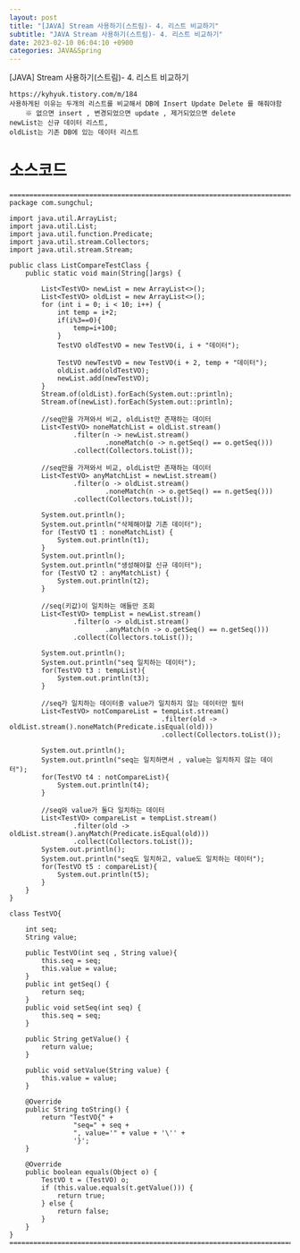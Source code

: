 ```yaml
---
layout: post
title: "[JAVA] Stream 사용하기(스트림)- 4. 리스트 비교하기"
subtitle: "JAVA Stream 사용하기(스트림)- 4. 리스트 비교하기"
date: 2023-02-10 06:04:10 +0900
categories: JAVA&Spring
---
```

[JAVA] Stream 사용하기(스트림)- 4. 리스트 비교하기
	
	https://kyhyuk.tistory.com/m/184
	사용하게된 이유는 두개의 리스트를 비교해서 DB에 Insert Update Delete 를 해줘야함
		※ 없으면 insert , 변경되었으면 update , 제거되었으면 delete
	newList는 신규 데이터 리스트,
	oldList는 기존 DB에 있는 데이터 리스트

	
# 소스코드

	=================================================================================================================	
	package com.sungchul;

	import java.util.ArrayList;
	import java.util.List;
	import java.util.function.Predicate;
	import java.util.stream.Collectors;
	import java.util.stream.Stream;

	public class ListCompareTestClass {
		public static void main(String[]args) {

			List<TestVO> newList = new ArrayList<>();
			List<TestVO> oldList = new ArrayList<>();
			for (int i = 0; i < 10; i++) {
				int temp = i+2;
				if(i%3==0){
					temp=i+100;
				}
				TestVO oldTestVO = new TestVO(i, i + "데이터");

				TestVO newTestVO = new TestVO(i + 2, temp + "데이터");
				oldList.add(oldTestVO);
				newList.add(newTestVO);
			}
			Stream.of(oldList).forEach(System.out::println);
			Stream.of(newList).forEach(System.out::println);

			//seq만을 가져와서 비교, oldList만 존재하는 데이터
			List<TestVO> noneMatchList = oldList.stream() 
					.filter(n -> newList.stream()
							.noneMatch(o -> n.getSeq() == o.getSeq()))
					.collect(Collectors.toList());

			//seq만을 가져와서 비교, oldList만 존재하는 데이터
			List<TestVO> anyMatchList = newList.stream()
					.filter(o -> oldList.stream()
							.noneMatch(n -> o.getSeq() == n.getSeq()))
					.collect(Collectors.toList());

			System.out.println();
			System.out.println("삭제해야할 기존 데이터");
			for (TestVO t1 : noneMatchList) {
				System.out.println(t1);
			}
			System.out.println();
			System.out.println("생성해야할 신규 데이터");
			for (TestVO t2 : anyMatchList) {
				System.out.println(t2);
			}

			//seq(키값)이 일치하는 애들만 조회
			List<TestVO> tempList = newList.stream()
					.filter(o -> oldList.stream()
							.anyMatch(n -> o.getSeq() == n.getSeq()))
					.collect(Collectors.toList());

			System.out.println();
			System.out.println("seq 일치하는 데이터");
			for(TestVO t3 : tempList){
				System.out.println(t3);
			}

			//seq가 일치하는 데이터중 value가 일치하지 않는 데이터만 필터
			List<TestVO> notCompareList = tempList.stream()
										  .filter(old -> oldList.stream().noneMatch(Predicate.isEqual(old)))
										  .collect(Collectors.toList());

			System.out.println();
			System.out.println("seq는 일치하면서 , value는 일치하지 않는 데이터");
			for(TestVO t4 : notCompareList){
				System.out.println(t4);
			}

			//seq와 value가 둘다 일치하는 데이터
			List<TestVO> compareList = tempList.stream()
					.filter(old -> oldList.stream().anyMatch(Predicate.isEqual(old)))
					.collect(Collectors.toList());
			System.out.println();
			System.out.println("seq도 일치하고, value도 일치하는 데이터");
			for(TestVO t5 : compareList){
				System.out.println(t5);
			}
		}
	}

	class TestVO{

		int seq;
		String value;

		public TestVO(int seq , String value){
			this.seq = seq;
			this.value = value;
		}
		public int getSeq() {
			return seq;
		}
		public void setSeq(int seq) {
			this.seq = seq;
		}

		public String getValue() {
			return value;
		}

		public void setValue(String value) {
			this.value = value;
		}

		@Override
		public String toString() {
			return "TestVO{" +
					"seq=" + seq +
					", value='" + value + '\'' +
					'}';
		}

		@Override
		public boolean equals(Object o) {
			TestVO t = (TestVO) o;
			if (this.value.equals(t.getValue())) {
				return true;
			} else {
				return false;
			}
		}
	}
	=================================================================================================================
